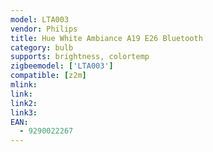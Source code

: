 ```yaml
---
model: LTA003
vendor: Philips
title: Hue White Ambiance A19 E26 Bluetooth 
category: bulb
supports: brightness, colortemp
zigbeemodel: ['LTA003']
compatible: [z2m]
mlink: 
link: 
link2: 
link3: 
EAN:
  - 9290022267
---
```

